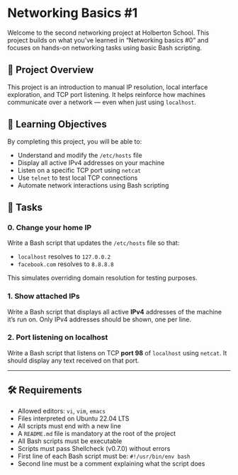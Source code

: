 # Networking Basics #1

Welcome to the second networking project at Holberton School. This project builds on what you’ve learned in “Networking basics #0” and focuses on hands-on networking tasks using basic Bash scripting.

## 🚀 Project Overview

This project is an introduction to manual IP resolution, local interface exploration, and TCP port listening. It helps reinforce how machines communicate over a network — even when just using `localhost`.

## 🎯 Learning Objectives

By completing this project, you will be able to:

- Understand and modify the `/etc/hosts` file
- Display all active IPv4 addresses on your machine
- Listen on a specific TCP port using `netcat`
- Use `telnet` to test local TCP connections
- Automate network interactions using Bash scripting

## 📂 Tasks

### 0. Change your home IP

Write a Bash script that updates the `/etc/hosts` file so that:
- `localhost` resolves to `127.0.0.2`
- `facebook.com` resolves to `8.8.8.8`

This simulates overriding domain resolution for testing purposes.

### 1. Show attached IPs

Write a Bash script that displays all active **IPv4** addresses of the machine it’s run on. Only IPv4 addresses should be shown, one per line.

### 2. Port listening on localhost

Write a Bash script that listens on TCP **port 98** of `localhost` using `netcat`. It should display any text received on that port.

---

## 🛠️ Requirements

- Allowed editors: `vi`, `vim`, `emacs`
- Files interpreted on Ubuntu 22.04 LTS
- All scripts must end with a new line
- A `README.md` file is mandatory at the root of the project
- All Bash scripts must be executable
- Scripts must pass Shellcheck (v0.7.0) without errors
- First line of each Bash script must be: `#!/usr/bin/env bash`
- Second line must be a comment explaining what the script does